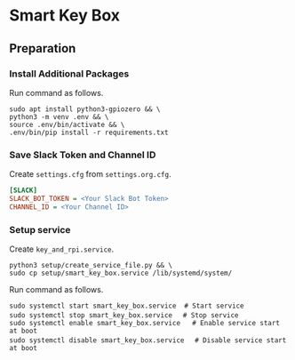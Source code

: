 # Smart Key Box

## Preparation

### Install Additional Packages

Run command as follows.

```bash:installation
sudo apt install python3-gpiozero && \
python3 -m venv .env && \
source .env/bin/activate && \
.env/bin/pip install -r requirements.txt
```

### Save Slack Token and Channel ID

Create `settings.cfg` from `settings.org.cfg`.

```ini:settings.cfg
[SLACK]
SLACK_BOT_TOKEN = <Your Slack Bot Token>
CHANNEL_ID = <Your Channel ID>
```

### Setup service

Create `key_and_rpi.service`.

```bash:create_key_and_rpi.service
python3 setup/create_service_file.py && \
sudo cp setup/smart_key_box.service /lib/systemd/system/
```

Run command as follows.

```bash:setup-service
sudo systemctl start smart_key_box.service  # Start service
sudo systemctl stop smart_key_box.service　 # Stop service
sudo systemctl enable smart_key_box.service   # Enable service start at boot
sudo systemctl disable smart_key_box.service　 # Disable service start at boot
```
